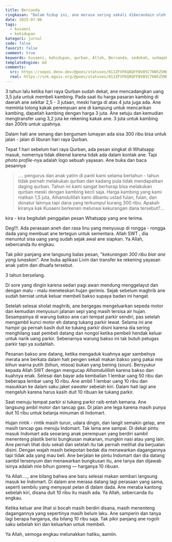 ```yaml
---
title: Bercanda
ringkasan: "Dalam hidup ini, ane merasa sering sekali dibecandain oleh Allah SWT meski seringnya ane tidak sadar."
date: 2025-07-06
tags:
  - kusaeni
  - kehidupan
kategori: jurnal
code: false
favorit: false
comment: true
keywords: kusaeni, kehidupan, qurban, Allah, Bercanda, sedekah, sodaqoh, bakso, bihun
templateEngine: md
comments:
  src: https://sepoi.deno.dev/@poes/statuses/01JZFVFKQ8QFFBV05C76N5ZVNK
  real: https://sok.egois.org/@poes/statuses/01JZFVFKQ8QFFBV05C76N5ZVNK
---
```




3 tahun lalu ketika hari raya Qurban sudah dekat, ane mencadangkan uang 3,5 juta untuk membeli kambing. Pada saat itu harga pasaran kambing di daerah ane sekitar 2,5 - 3 jutaan, meski harga di atas 4 juta juga ada. Ane meminta tolong kakak perempuan ane di kampung untuk mencarikan kambing, dapatlah kambing dengan harga 3 juta. Ane setuju dan kemudian mengtransfer uang 3,2 juta ke rekening kakak ane. 3 juta untuk kambing dan 200rb untuk upahnya.

Dalam hati ane senang dan bergumam lumayan ada sisa 300 ribu bisa untuk jalan - jalan di liburan hari raya Qurban.

Tepat 1 hari sebelum hari raya Qurban, ada pesan singkat di Whatsapp masuk, nomernya tidak dikenal karena tidak ada dalam kontak ane. Tapi _photo profile_-nya adalah logo sebuah yayasan. Ane buka dan baca pesannya

> .... pengurus dan anak yatim di panti kami selama bertahun - tahun tidak pernah melakukan qurban dan kadang pula tidak mendapatkan daging qurban. Tahun ini kami sangat berharap bisa melakukan qurban meski dengan kambing kecil saja. Harga kambing yang kami niatkan 1,5 juta, Alhamdulillah kami dibantu ustad fulan, fulan, dan donatur lainnya tapi dana yang terkumpul kurang 300 ribu. Apakah kiranya kak Kusaeni berkenan melunasi kekurangan dana tersebut?...

kira - kira begitulah penggalan pesan Whatsapp yang ane terima.

Deg!!!. Ada perasaan aneh dan rasa linu yang menyusup di rongga - rongga dada yang membuat ane tertegun untuk sementara. Allah SWT , dia menuntut sisa uang yang sudah sejak awal ane siapkan. Ya Allah, sebercanda itu engkau.

Tak pikir panjang ane langsung balas pesan, "_kekurangan 300 ribu biar ane yang lunaskan_". Ane buka aplikasi Livin dan transfer ke rekening yayasan anak yatim dan dhuafa tersebut.

3 tahun berselang.

Di sore yang dingin karena sedari pagi awan mendung menggelayut dan dengan malu - malu meneteskan hujan gerimis. Sejak sebelum maghrib ane sudah berniat untuk keluar membeli bakso supaya badan ini hangat.

Setelah selesai sholat maghrib, ane bergegas mengeluarkan sepeda motor dan kemudian menyusuri jalanan  sepi yang masih tersisa air hujan. Sesampainya di warung bakso ane cari tempat parkir sendiri, pas setelah mengambil kunci motor eh datang tukang parkir lewat. Selama ini ane hampir ga pernah kasih duit ke tukang parkir disini karena dia sering menghilang saat pembeli datang dan nongol ketika pembeli hendak keluar untuk narik uang parkir. Sebenarnya warung bakso ini tak butuh petugas parkir tapi ya sudahlah.

Pesanan bakso ane datang, ketika mengaduk kuahnya agar sambelnya merata ane berkata dalam hati pengen sekali makan bakso yang pakai mie bihun warna putih (bihun, misoa) bukan yang bening (soun). Bersyukur kepada Allah SWT dengan mengucap _Alhamdulillah_ karena bakso dan kuahnya enak. Selesai dan bayar ada kembalian 1 lembar uang 50 ribu dan beberapa lembar uang 10 ribu. Ane ambil 1 lembar uang 10 ribu dan masukkan ke dalam saku jaket _sweater_ sebelah kiri. Dalam hati lagi ane mengeluh karena harus kasih duit 10 ribuan ke tukang parkir.

Saat menuju tempat parkir si tukang parkir raib entah kemana. Ane langsung ambil motor dan tancap gas. Di jalan ane lega karena masih punya duit 10 ribu untuk belanja minuman di Indomart.

Hujan rintik - rintik masih turun, udara dingin, dan langit semakin gelap, ane masih tancap gas menuju Indomart. Tak lama ane sampai. Di dekat pintu masuk Indomart ada seoarang anak perempuan yang berdiri sambil menenteng plastik berisi bungkusan makanan, mungkin nasi atau yang lain. Ane pernah lihat dulu sekali dan setelah itu tak pernah melihat dia berjualan disini.  Dengan wajah masih belepotan bedak dia menawarkan dagangannya tapi tidak ada yang mau beli. Ane berjalan ke pintu Indomart dan dia datang sambil tersenyum dan menawarkan bungkusan itu, ane tanya dan dijawab isinya adalah mie bihun goreng ― harganya 10 ribuan.

Ya Allah...., ane bilang bahwa ane baru selesai makan sembari langsung masuk ke Indomart. Di dalam ane merasa datang lagi perasaan yang sama, seperti sembilu yang menyayat pelan di dalam dada. Ane meraba kantong sebelah kiri, disana duit 10 ribu itu masih ada. Ya Allah, sebercanda itu engkau.

Ketika keluar ane lihat si bocah masih berdiri disana, masih menenteng dagangannya yang sepertinya masih belum laku. Ane samperin dan tanya lagi berapa harganya, dia bilang 10 ribu saja. Tak pikir panjang ane rogoh saku sebelah kiri dan keluarkan untuk membeli.

Ya Allah, semoga engkau melunakkan hatiku, aamiin.
